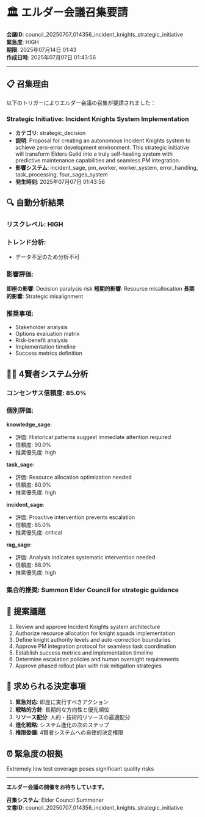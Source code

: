 # 🏛️ エルダー会議召集要請

**会議ID**: council_20250707_014356_incident_knights_strategic_initiative  
**緊急度**: HIGH  
**期限**: 2025年07月14日 01:43  
**作成日時**: 2025年07月07日 01:43:56

---

## 📋 **召集理由**

以下のトリガーによりエルダー会議の召集が要請されました：


### Strategic Initiative: Incident Knights System Implementation
- **カテゴリ**: strategic_decision
- **説明**: Proposal for creating an autonomous Incident Knights system to achieve zero-error development environment. This strategic initiative will transform Elders Guild into a truly self-healing system with predictive maintenance capabilities and seamless PM integration.
- **影響システム**: incident_sage, pm_worker, worker_system, error_handling, task_processing, four_sages_system
- **発生時刻**: 2025年07月07日 01:43:56


## 🔍 **自動分析結果**

### リスクレベル: HIGH

### トレンド分析:
- データ不足のため分析不可

### 影響評価:
**即座の影響**: Decision paralysis risk
**短期的影響**: Resource misallocation
**長期的影響**: Strategic misalignment

### 推奨事項:
- Stakeholder analysis
- Options evaluation matrix
- Risk-benefit analysis
- Implementation timeline
- Success metrics definition


## 🧙‍♂️ **4賢者システム分析**

### コンセンサス信頼度: 85.0%

### 個別評価:

**knowledge_sage**:
- 評価: Historical patterns suggest immediate attention required
- 信頼度: 90.0%
- 推奨優先度: high


**task_sage**:
- 評価: Resource allocation optimization needed
- 信頼度: 80.0%
- 推奨優先度: high


**incident_sage**:
- 評価: Proactive intervention prevents escalation
- 信頼度: 85.0%
- 推奨優先度: critical


**rag_sage**:
- 評価: Analysis indicates systematic intervention needed
- 信頼度: 88.0%
- 推奨優先度: high


### 集合的推奨: Summon Elder Council for strategic guidance


## 📝 **提案議題**

1. Review and approve Incident Knights system architecture
2. Authorize resource allocation for knight squads implementation
3. Define knight authority levels and auto-correction boundaries
4. Approve PM integration protocol for seamless task coordination
5. Establish success metrics and implementation timeline
6. Determine escalation policies and human oversight requirements
7. Approve phased rollout plan with risk mitigation strategies

## 🎯 **求められる決定事項**

1. **緊急対応**: 即座に実行すべきアクション
2. **戦略的方針**: 長期的な方向性と優先順位
3. **リソース配分**: 人的・技術的リソースの最適配分
4. **進化戦略**: システム進化の次のステップ
5. **権限委譲**: 4賢者システムへの自律的決定権限

## ⏰ **緊急度の根拠**

Extremely low test coverage poses significant quality risks

---

**エルダー会議の開催をお待ちしています。**

**召集システム**: Elder Council Summoner  
**文書ID**: council_20250707_014356_incident_knights_strategic_initiative
